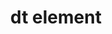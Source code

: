 ---
{
  "title": "dt element",
  "description": "Description list - term element. See [the `dl` element](/tech/html/dl_element) for more information.",
  "category": "html",
  "keywords": [
    "dt element"
  ],
  "last_test_date": "2018-09-05",
  "test_results_url": "https://a11ysupport.io/tech/html/dt_element",
  "test_url": "https://a11ysupport.io/tech/html/dt_element",
  "stats": {
    "jaws": {
      "chrome": {
        "85": "n"
      },
      "ie": {
        "11.134": "n"
      },
      "firefox": {
        "80": "n"
      }
    },
    "narrator": {
      "edge": {
        "85": "n"
      }
    },
    "nvda": {
      "chrome": {
        "85": "u"
      },
      "firefox": {
        "80": "n"
      }
    },
    "orca": {
      "firefox": {
        "80": "n"
      }
    },
    "talkback": {
      "and_chr": {
        "85": "n"
      }
    },
    "vo_ios": {
      "ios_saf": {
        "14": "a"
      }
    },
    "vo_macos": {
      "safari": {
        "14.0": "a"
      }
    }
  },
  "links": {
    "WHATWG HTML spec for the dt element": "https://html.spec.whatwg.org/#the-dd-element",
    "HTML AAM for the dt element": "https://w3c.github.io/html-aam/#el-dt"
  }
}
---